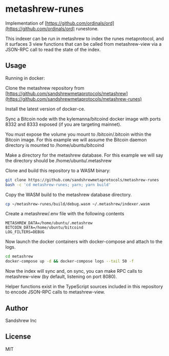 # metashrew-runes

Implementation of [https://github.com/ordinals/ord](https://github.com/ordinals/ord) runestone.

This indexer can be run in metashrew to index the runes metaprotocol, and it surfaces 3 view functions that can be called from metashrew-view via a JSON-RPC call to read the state of the index.

## Usage

Running in docker:

Clone the metashrew repository from [https://github.com/sandshrewmetaprotocols/metashrew](https://github.com/sandshrewmetaprotocols/metashrew-runes)

Install the latest version of docker-ce.

Sync a Bitcoin node with the kylemanna/bitcoind docker image with ports 8332 and 8333 exposed (if you are targeting mainnet).

You must expose the volume you mount to /bitcoin/.bitcoin within the Bitcoin image. For this example we will assume the Bitcoin daemon directory is mounted to /home/ubuntu/bitcoind

Make a directory for the metashrew database. For this example we will say the directory should be /home/ubuntu/.metashrew

Clone and build this repository to a WASM binary:

```sh
git clone https://github.com/sandshrewmetaprotocols/metashrew-runes
bash -c 'cd metashrew-runes; yarn; yarn build'
```

Copy the WASM build to the metashrew database directory.

```sh
cp ~/metashrew-runes/build/debug.wasm ~/.metashrew/indexer.wasm
```

Create a metashrew/.env file with the following contents

```
METASHREW_DATA=/home/ubuntu/.metashrew
BITCOIN_DATA=/home/ubuntu/bitcoind
LOG_FILTERS=DEBUG
```

Now launch the docker containers with docker-compose and attach to the logs.

```sh
cd metashrew
docker-compose up -d && docker-compose logs --tail 50 -f
```

Now the index will sync and, on sync, you can make RPC calls to metashrew-view (by default, listening on port 8080).

Helper functions exist in the TypeScript sources included in this repository to encode JSON-RPC calls to metashrew-view.


## Author

Sandshrew Inc

## License

MIT
